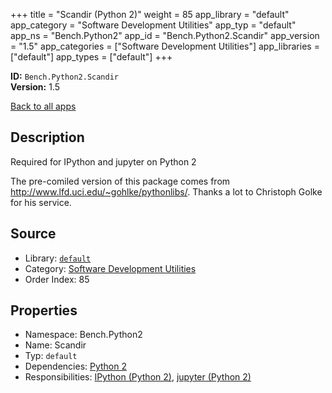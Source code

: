 ﻿+++
title = "Scandir (Python 2)"
weight = 85
app_library = "default"
app_category = "Software Development Utilities"
app_typ = "default"
app_ns = "Bench.Python2"
app_id = "Bench.Python2.Scandir"
app_version = "1.5"
app_categories = ["Software Development Utilities"]
app_libraries = ["default"]
app_types = ["default"]
+++

**ID:** `Bench.Python2.Scandir`  
**Version:** 1.5  
<!--more-->

[Back to all apps](/apps/)

## Description
Required for IPython and jupyter on Python 2


The pre-comiled version of this package comes from
<http://www.lfd.uci.edu/~gohlke/pythonlibs/>.
Thanks a lot to Christoph Golke for his service.

## Source

* Library: [`default`](/app_libraries/default)
* Category: [Software Development Utilities](/app_categories/software-development-utilities)
* Order Index: 85

## Properties

* Namespace: Bench.Python2
* Name: Scandir
* Typ: `default`
* Dependencies: [Python 2](/apps/Bench.Python2)
* Responsibilities: [IPython (Python 2)](/apps/Bench.Python2.IPython), [jupyter (Python 2)](/apps/Bench.Python2.Jupyter)

